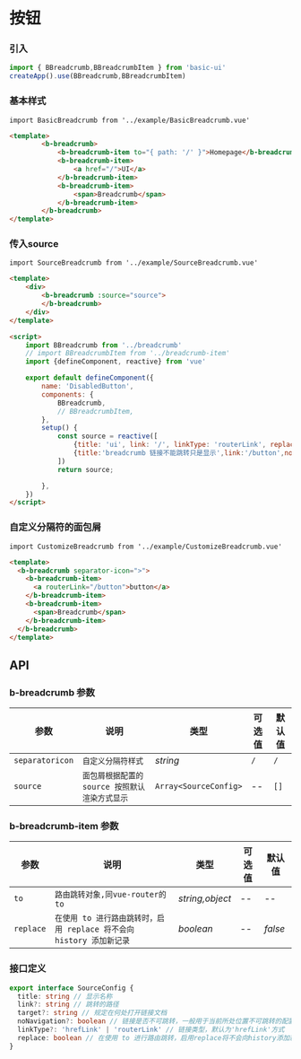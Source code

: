 # 按钮

### 引入

```js
import { BBreadcrumb,BBreadcrumbItem } from 'basic-ui'
createApp().use(BBreadcrumb,BBreadcrumbItem)
```

### 基本样式

```vue
import BasicBreadcrumb from '../example/BasicBreadcrumb.vue'
```

```html
<template>
        <b-breadcrumb>
            <b-breadcrumb-item to="{ path: '/' }">Homepage</b-breadcrumb-item>
            <b-breadcrumb-item>
                <a href="/">UI</a>
            </b-breadcrumb-item>
            <b-breadcrumb-item>
                <span>Breadcrumb</span>
            </b-breadcrumb-item>
        </b-breadcrumb>
</template>
```

### 传入source

```vue
import SourceBreadcrumb from '../example/SourceBreadcrumb.vue'
```

```html
<template>
    <div>
        <b-breadcrumb :source="source">
        </b-breadcrumb>
    </div>
</template>

<script>
    import BBreadcrumb from '../breadcrumb'
    // import BBreadcrumbItem from '../breadcrumb-item'
    import {defineComponent, reactive} from 'vue'

    export default defineComponent({
        name: 'DisabledButton',
        components: {
            BBreadcrumb,
            // BBreadcrumbItem,
        },
        setup() {
            const source = reactive([
                {title: 'ui', link: '/', linkType: 'routerLink', replace: true},
                {title:'breadcrumb 链接不能跳转只是显示',link:'/button',noNavigation: true}
            ])
            return source;

        },
    })
</script>
```

### 自定义分隔符的面包屑

```vue
import CustomizeBreadcrumb from '../example/CustomizeBreadcrumb.vue'
```

``` html
<template>
  <b-breadcrumb separator-icon=">">
    <b-breadcrumb-item>
      <a routerLink="/button">button</a>
    </b-breadcrumb-item>
    <b-breadcrumb-item>
      <span>Breadcrumb</span>
    </b-breadcrumb-item>
  </b-breadcrumb>
</template>
```

## API

### b-breadcrumb 参数

| 参数              | 说明      | 类型              | 可选值                                          | 默认值 |
|-----------------|---------|-----------------|----------------------------------------------|--| 
| `separatoricon` |      `自定义分隔符样式`    |   _string_        |  `/`    |  `/`  |
| `source`      | `面包屑根据配置的 source 按照默认渲染方式显示` | `Array<SourceConfig>`    |   --    |  `[]`  |

### b-breadcrumb-item 参数

| 参数              | 说明      | 类型              | 可选值                                          | 默认值 |
|-----------------|---------|-----------------|----------------------------------------------|--|
| `to` | `路由跳转对象,同vue-router的to`  |   _string,object_   |  --    |  --  |
| `replace` | `在使用 to 进行路由跳转时，启用 replace 将不会向 history 添加新记录` | _boolean_    |   --    |  _false_  |

### 接口定义

``` ts
export interface SourceConfig {
  title: string // 显示名称
  link?: string // 跳转的路径
  target?: string // 规定在何处打开链接文档
  noNavigation?: boolean // 链接是否不可跳转，一般用于当前所处位置不可跳转的配置
  linkType?: 'hrefLink' | 'routerLink' // 链接类型，默认为'hrefLink'方式
  replace: boolean // 在使用 to 进行路由跳转，启用replace将不会向history添加新记录
}
```

